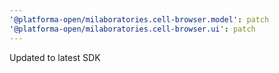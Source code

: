 ```yaml
---
'@platforma-open/milaboratories.cell-browser.model': patch
'@platforma-open/milaboratories.cell-browser.ui': patch
---
```


Updated to latest SDK
